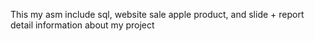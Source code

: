 This my asm include sql, website sale apple product, and slide + report detail information about my project
